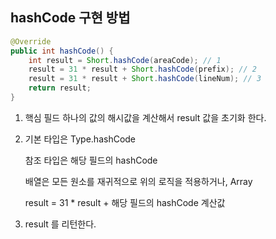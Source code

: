 ## hashCode 구현 방법

````java
@Override
public int hashCode() {
    int result = Short.hashCode(areaCode); // 1
    result = 31 * result + Short.hashCode(prefix); // 2
    result = 31 * result + Short.hashCode(lineNum); // 3
    return result;    
}
````

1. 핵심 필드 하나의 값의 해시값을 계산해서 result 값을 초기화 한다.
2. 기본 타입은 Type.hashCode
   
   참조 타입은 해당 필드의 hashCode

   배열은 모든 원소를 재귀적으로 위의 로직을 적용하거나, Array

   result = 31 * result + 해당 필드의 hashCode 계산값
3. result 를 리턴한다.
